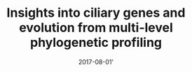 ---
title: "Insights into ciliary genes and evolution from multi-level phylogenetic profiling"
collection: publications
category: manuscripts
permalink: /publication/2017_CiliaryGenes
excerpt: ''
date: 2017-08-01'    
venue: 'Molecular Biology and Evolution'
paperurl: 'https://academic.oup.com/mbe/article/34/8/2016/3778302?login=true'
citation: 'Yannis Nevers, Megana K. Prasad, Laetitia Poidevin, Kirsley Chennen, Alexis Allot, Arnaud Kress, Raymond Ripp, Julie D. Thompson, Hélène Dollfus, Olivier Poch, Odile Lecompte, Insights into Ciliary Genes and Evolution from Multi-Level Phylogenetic Profiling, Molecular Biology and Evolution, Volume 34, Issue 8, August 2017, Pages 2016–2034, https://doi.org/10.1093/molbev/msx146'
---